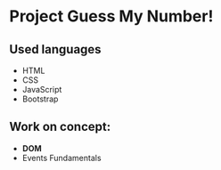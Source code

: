 # **Project Guess My Number!**

## Used languages

* HTML
* CSS
* JavaScript
* Bootstrap

## Work on concept:

* **DOM**
* Events Fundamentals